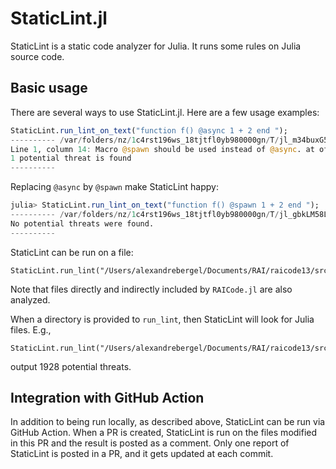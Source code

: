 # StaticLint.jl

StaticLint is a static code analyzer for Julia. It runs some rules on Julia source code. 

## Basic usage

There are several ways to use StaticLint.jl. Here are a few usage examples:

```Julia
StaticLint.run_lint_on_text("function f() @async 1 + 2 end ");
---------- /var/folders/nz/1c4rst196ws_18tjtfl0yb980000gn/T/jl_m34buxG5sl.jl
Line 1, column 14: Macro @spawn should be used instead of @async. at offset 13 of /var/folders/nz/1c4rst196ws_18tjtfl0yb980000gn/T/jl_m34buxG5sl.jl
1 potential threat is found
----------
```

Replacing `@async` by `@spawn` make StaticLint happy:

```Julia
julia> StaticLint.run_lint_on_text("function f() @spawn 1 + 2 end ");
---------- /var/folders/nz/1c4rst196ws_18tjtfl0yb980000gn/T/jl_gbkLM58LEL.jl
No potential threats were found.
----------
```

StaticLint can be run on a file:
```
StaticLint.run_lint("/Users/alexandrebergel/Documents/RAI/raicode13/src/RAICode.jl")
```
Note that files directly and indirectly included by `RAICode.jl` are also analyzed.

When a directory is provided to `run_lint`, then StaticLint will look for Julia files. E.g., 
```
StaticLint.run_lint("/Users/alexandrebergel/Documents/RAI/raicode13/src/")
```
output 1928 potential threats.

## Integration with GitHub Action
In addition to being run locally, as described above, StaticLint can be run via GitHub Action. When a PR is created, StaticLint is run on the files modified in this PR and the result is posted as a comment.
Only one report of StaticLint is posted in a PR, and it gets updated at each commit.
